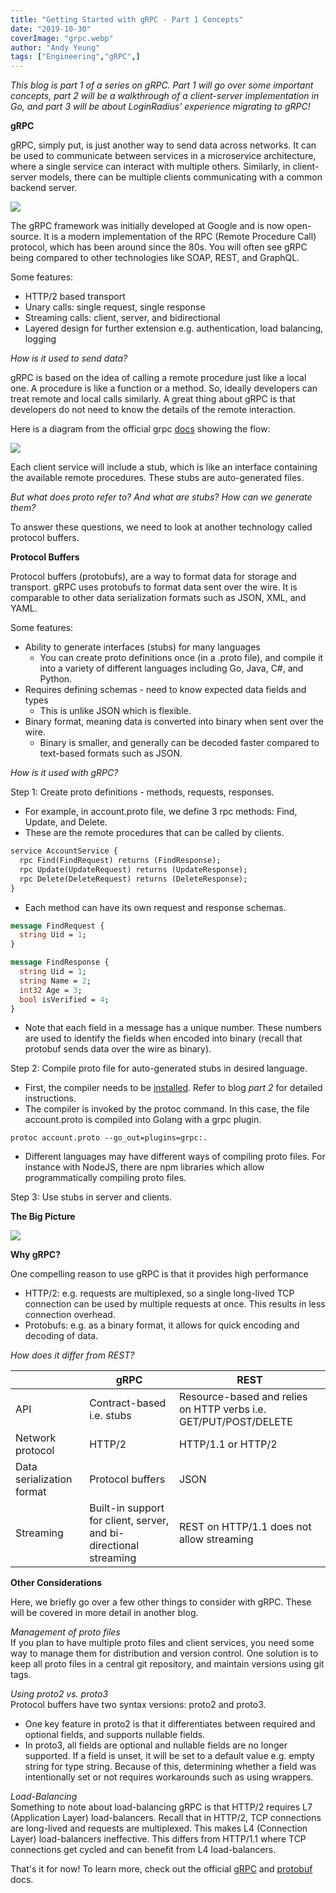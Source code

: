 ```yaml
---
title: "Getting Started with gRPC - Part 1 Concepts"
date: "2019-10-30"
coverImage: "grpc.webp"
author: "Andy Yeung"
tags: ["Engineering","gRPC",]
---
```


_This blog is part 1 of a series on gRPC. Part 1 will go over some important concepts, part 2 will be a walkthrough of a client-server implementation in Go, and part 3 will be about LoginRadius' experience migrating to gRPC!_

**gRPC**

gRPC, simply put, is just another way to send data across networks. It can be used to communicate between services in a microservice architecture, where a single service can interact with multiple others. Similarly, in client-server models, there can be multiple clients communicating with a common backend server.

![](Screen-Shot-2019-10-30-at-1.31.52-PM.webp)

The gRPC framework was initially developed at Google and is now open-source. It is a modern implementation of the RPC (Remote Procedure Call) protocol, which has been around since the 80s. You will often see gRPC being compared to other technologies like SOAP, REST, and GraphQL.

Some features:

- HTTP/2 based transport
- Unary calls: single request, single response
- Streaming calls: client, server, and bidirectional
- Layered design for further extension e.g. authentication, load balancing, logging

  

_How is it used to send data?_

gRPC is based on the idea of calling a remote procedure just like a local one. A procedure is like a function or a method. So, ideally developers can treat remote and local calls similarly. A great thing about gRPC is that developers do not need to know the details of the remote interaction.

Here is a diagram from the official grpc [docs](https://grpc.io/docs/guides/) showing the flow:

![](Screen-Shot-2019-10-30-at-1.35.45-PM-768x480.webp)

Each client service will include a stub, which is like an interface containing the available remote procedures. These stubs are auto-generated files.

  

_But what does proto refer to? And what are stubs? How can we generate them?_

To answer these questions, we need to look at another technology called protocol buffers.

**Protocol Buffers**

Protocol buffers (protobufs), are a way to format data for storage and transport. gRPC uses protobufs to format data sent over the wire. It is comparable to other data serialization formats such as JSON, XML, and YAML.

Some features:

- Ability to generate interfaces (stubs) for many languages
    - You can create proto definitions once (in a .proto file), and compile it into a variety of different languages including Go, Java, C#, and Python.
- Requires defining schemas - need to know expected data fields and types
    - This is unlike JSON which is flexible.
- Binary format, meaning data is converted into binary when sent over the wire.
    - Binary is smaller, and generally can be decoded faster compared to text-based formats such as JSON.

  

_How is it used with gRPC?_

Step 1: Create proto definitions - methods, requests, responses.

- For example, in account.proto file, we define 3 rpc methods: Find, Update, and Delete.
- These are the remote procedures that can be called by clients.

```protobuf
service AccountService {
  rpc Find(FindRequest) returns (FindResponse);
  rpc Update(UpdateRequest) returns (UpdateResponse);
  rpc Delete(DeleteRequest) returns (DeleteResponse);
}
```

- Each method can have its own request and response schemas.

```protobuf
message FindRequest {
  string Uid = 1;
}

message FindResponse {
  string Uid = 1;
  string Name = 2;
  int32 Age = 3;
  bool isVerified = 4;
}
```

- Note that each field in a message has a unique number. These numbers are used to identify the fields when encoded into binary (recall that protobuf sends data over the wire as binary).

Step 2: Compile proto file for auto-generated stubs in desired language.

- First, the compiler needs to be [installed](https://github.com/protocolbuffers/protobuf). Refer to blog _part 2_ for detailed instructions.
- The compiler is invoked by the protoc command. In this case, the file account.proto is compiled into Golang with a grpc plugin.

```batch
protoc account.proto --go_out=plugins=grpc:.
```

- Different languages may have different ways of compiling proto files. For instance with NodeJS, there are npm libraries which allow programmatically compiling proto files.

Step 3: Use stubs in server and clients.

**The Big Picture**

![](Screen-Shot-2019-10-30-at-1.57.55-PM.webp)

**Why gRPC?**

One compelling reason to use gRPC is that it provides high performance

- HTTP/2: e.g. requests are multiplexed, so a single long-lived TCP connection can be used by multiple requests at once. This results in less connection overhead.
- Protobufs: e.g. as a binary format, it allows for quick encoding and decoding of data. 

  

_How does it differ from REST?_

| | **gRPC** | **REST** |
| -- | -- | --|
| API | Contract-based i.e. stubs | Resource-based and relies on HTTP verbs i.e. GET/PUT/POST/DELETE
| Network protocol | HTTP/2 | HTTP/1.1 or HTTP/2 |
| Data serialization format | Protocol buffers | JSON |
| Streaming | Built-in support for client, server, and bi-directional streaming | REST on HTTP/1.1 does not allow streaming |


**Other Considerations**

Here, we briefly go over a few other things to consider with gRPC. These will be covered in more detail in another blog.

_Management of proto files_  
If you plan to have multiple proto files and client services, you need some way to manage them for distribution and version control. One solution is to keep all proto files in a central git repository, and maintain versions using git tags.

_Using proto2 vs. proto3_  
Protocol buffers have two syntax versions: proto2 and proto3.

- One key feature in proto2 is that it differentiates between required and optional fields, and supports nullable fields.
- In proto3, all fields are optional and nullable fields are no longer supported. If a field is unset, it will be set to a default value e.g. empty string for type string. Because of this, determining whether a field was intentionally set or not requires workarounds such as using wrappers.

_Load-Balancing_  
Something to note about load-balancing gRPC is that HTTP/2 requires L7 (Application Layer) load-balancers. Recall that in HTTP/2, TCP connections are long-lived and requests are multiplexed. This makes L4 (Connection Layer) load-balancers ineffective. This differs from HTTP/1.1 where TCP connections get cycled and can benefit from L4 load-balancers. 

That's it for now! To learn more, check out the official [gRPC](https://grpc.io) and [protobuf](https://developers.google.com/protocol-buffers) docs.
